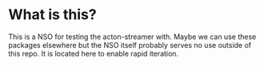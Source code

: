 # What is this?

This is a NSO for testing the acton-streamer with. Maybe we can use these
packages elsewhere but the NSO itself probably serves no use outside of this
repo. It is located here to enable rapid iteration.
